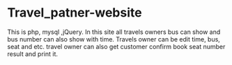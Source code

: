# Travel_patner-website
This is php, mysql ,jQuery.
In this site all travels owners bus can show and bus number can also show with time. Travels owner can be edit time, bus, seat and etc. travel owner can also get customer confirm book seat number result and print it.
